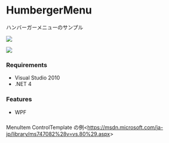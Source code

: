 # HumbergerMenu
ハンバーガーメニューのサンプル

![](https://github.com/ikageso/HumbergerMenu/wiki/images/closed.jpg)

![](https://github.com/ikageso/HumbergerMenu/wiki/images/opened.jpg)

### Requirements
* Visual Studio 2010
* .NET 4

### Features
* WPF

###
MenuItem ControlTemplate の例&lt;https://msdn.microsoft.com/ja-jp/library/ms747082%28v=vs.80%29.aspx&gt;
